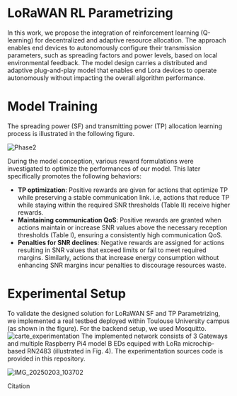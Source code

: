 # LoRaWAN RL Parametrizing

In this work, we propose the integration of reinforcement learning (Q-learning) for decentralized and adaptive resource allocation. The approach enables end devices to autonomously configure their transmission parameters, such as spreading factors and power levels, based on local environmental feedback. The model design carries a distributed and adaptive plug-and-play model that enables end Lora devices to operate autonomously without impacting the overall algorithm performance.

# Model Training
The spreading power (SF) and transmitting power (TP) allocation learning process is illustrated in the following figure. 

![Phase2](https://github.com/user-attachments/assets/c57e8d90-b2d8-4134-b4b5-44197bdf626c)


During the model conception, various reward formulations were investigated to optimize the performances of our model. This later specifically promotes the following behaviors:

* **TP optimization**: Positive rewards are given for actions that optimize TP while preserving a stable communication link. i.e, actions that reduce TP while staying within the required SNR thresholds (Table II) receive higher rewards.
* **Maintaining communication QoS**: Positive rewards are granted when actions maintain or increase SNR values above the necessary reception thresholds (Table I), ensuring a consistently high communication QoS.
* **Penalties for SNR declines**: Negative rewards are assigned for actions resulting in SNR values that exceed limits or fail to meet required margins. Similarly, actions that increase energy consumption without enhancing SNR margins incur penalties to discourage resources waste.

# Experimental Setup

To validate the designed solution for LoRaWAN SF and TP Parametrizing, we implemented a real testbed deployed within Toulouse University campus (as shown in the figure). For
the backend setup, we used Mosquitto. 
![carte_experimentation](https://github.com/user-attachments/assets/94fcb6dd-1791-482a-9ec3-9c716798ec59)
The implemented network consists of 3 Gateways and multiple Raspberry Pi4 model B EDs equiped with LoRa microchip-based RN2483 (illustrated in Fig. 4). The experimentation sources code is provided in this repository.

![IMG_20250203_103702](https://github.com/user-attachments/assets/636d4cfe-e1da-4744-90ff-163a4672a23b)



Citation


